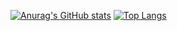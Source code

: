 [![Anurag's GitHub stats](https://github-readme-stats.vercel.app/api?username=milosilva&count_private=true&show_icons=trueshow_icons=true&theme=DRACULA&hide=stars)](https://github.com/MiloSilva/github-readme-stats)
[![Top Langs](https://github-readme-stats.vercel.app/api/top-langs/?username=milosilva&count_private=true)](https://github.com/milosilva/github-readme-stats)
